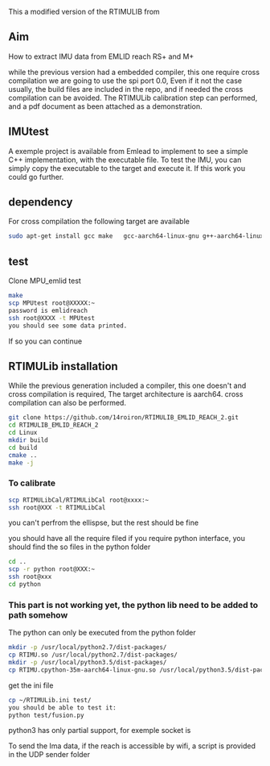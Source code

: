 
This a modified version of the RTIMULIB from 

## Aim
How to extract IMU data from EMLID reach RS+ and M+

while the previous version had a embedded compiler, this one require cross compilation
 we are going to use the spi port 0.0,
Even if it not the case usually, the build files are included in the repo, and if needed the cross compilation can be avoided.
The RTIMULib calibration step can performed, and a pdf document as been attached as a demonstration.
## IMUtest
A exemple project is available from Emlead to implement to see a simple C++ implementation, with the executable file.
To test the IMU, you can simply copy the executable to the target and execute it.
If this work you could go further.

## dependency

For cross compilation the following target are available
```bash
sudo apt-get install gcc make   gcc-aarch64-linux-gnu g++-aarch64-linux-gnu 
```

## test

Clone MPU_emlid test
```bash
make
scp MPUtest root@XXXXX:~
password is emlidreach
ssh root@XXXX -t MPUtest
you should see some data printed.
```
If so you can continue

## RTIMULib installation

While the previous generation included a compiler, this one doesn't and cross compilation is required, 
The target architecture is aarch64.
cross compilation can also be performed.
```bash
git clone https://github.com/14roiron/RTIMULIB_EMLID_REACH_2.git
cd RTIMULIB_EMLID_REACH_2
cd Linux
mkdir build
cd build
cmake ..
make -j
```

### To calibrate
```bash
scp RTIMULibCal/RTIMULibCal root@xxxx:~
ssh root@XXX -t RTIMULibCal
```
you can't perfrom the ellispse, but the rest should be fine

you should have all the require filed
if you require python interface,
you should find the so files in the python folder
```bash
cd ..
scp -r python root@XXX:~
ssh root@xxx
cd python
```

### This part is not working yet, the python lib need to be added to path somehow

The python can only be executed from the python folder
```bash
mkdir -p /usr/local/python2.7/dist-packages/ 
cp RTIMU.so /usr/local/python2.7/dist-packages/ 
mkdir -p /usr/local/python3.5/dist-packages/
cp RTIMU.cpython-35m-aarch64-linux-gnu.so /usr/local/python3.5/dist-packages/ 
```

get the ini file
```bash
cp ~/RTIMULib.ini test/
you should be able to test it:
python test/fusion.py
```
python3 has only partial support, for exemple socket is 

To send the Ima data, if the reach is accessible by wifi, a script is provided in the UDP sender folder

